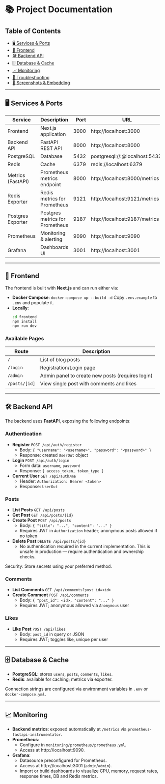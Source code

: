 # 📚 Project Documentation

## Table of Contents

- [🖥️ Services & Ports](#️-services--ports)
- [🚀 Frontend](#-frontend)
- [🛠️ Backend API](#️-backend-api)
- [🗄️ Database & Cache](#️-database--cache)
- [📈 Monitoring](#️-monitoring)
- [🐞 Troubleshooting](#️-troubleshooting)
- [📸 Screenshots & Embedding](#️-screenshots--embedding)

---

## 🖥️ Services & Ports

| Service             | Description                              | Port    | URL                              |
|---------------------|------------------------------------------|--------:|----------------------------------|
| Frontend            | Next.js application                      | 3000    | http://localhost:3000            |
| Backend API         | FastAPI REST API                         | 8000    | http://localhost:8000            |
| PostgreSQL          | Database                                 | 5432    | postgresql://<user>:<password>@localhost:5432/<db> |
| Redis               | Cache                                    | 6379    | redis://localhost:6379           |
| Metrics (FastAPI)   | Prometheus metrics endpoint              | 8000    | http://localhost:8000/metrics    |
| Redis Exporter      | Redis metrics for Prometheus             | 9121    | http://localhost:9121/metrics    |
| Postgres Exporter   | Postgres metrics for Prometheus          | 9187    | http://localhost:9187/metrics    |
| Prometheus          | Monitoring & alerting                    | 9090    | http://localhost:9090            |
| Grafana             | Dashboards UI                            | 3001    | http://localhost:3001            |

---

## 🚀 Frontend

The frontend is built with **Next.js** and can run either via:

- **Docker Compose**: `docker-compose up --build -d`
  Copy `.env.example` to `.env` and populate it.
- **Locally**: 
  ```bash
  cd frontend
  npm install
  npm run dev
  ```

### Available Pages

| Route                       | Description                                         |
|-----------------------------|-----------------------------------------------------|
| `/`                         | List of blog posts                                  |
| `/login`                    | Registration/Login page                             |
| `/admin`                    | Admin panel to create new posts (requires login)    |
| `/posts/[id]`               | View single post with comments and likes            |

---

## 🛠️ Backend API

The backend uses **FastAPI**, exposing the following endpoints:

### Authentication

- **Register**  `POST /api/auth/register`
  - Body: `{ "username": "<username>", "password": "<password>" }`
  - Response: created `UserOut` object
- **Login**     `POST /api/auth/login`
  - Form data: `username`, `password`
  - Response: `{ access_token, token_type }`
- **Current User** `GET /api/auth/me`
  - Header: `Authorization: Bearer <token>`
  - Response: `UserOut`

### Posts

- **List Posts**     `GET /api/posts`
- **Get Post**       `GET /api/posts/{id}`
- **Create Post**    `POST /api/posts`
  - Body: `{ "title": "...", "content": "..." }`
  - Requires JWT in `Authorization` header; anonymous posts allowed if no token
- **Delete Post**    `DELETE /api/posts/{id}`
  - No authentication required in the current implementation. This is unsafe in production — require authentication and ownership checks.

Security: Store secrets using your preferred method.

### Comments

- **List Comments**  `GET /api/comments?post_id=<id>`
- **Create Comment** `POST /api/comments`
  - Body: `{ "post_id": <id>, "content": "..." }`
  - Requires JWT; anonymous allowed via `Anonymous` user

### Likes

- **Like Post**      `POST /api/likes`
  - Body: `post_id` in query or JSON
  - Requires JWT; toggles like, unique per user

---

## 🗄️ Database & Cache

- **PostgreSQL**: stores `users`, `posts`, `comments`, `likes`.
- **Redis**: available for caching; metrics via exporter.

Connection strings are configured via environment variables in `.env` or `docker-compose.yml`.

---

## 📈 Monitoring

- **Backend metrics**: exposed automatically at `/metrics` via `prometheus-fastapi-instrumentator`.
- **Prometheus**:
  - Configure in `monitoring/prometheus/prometheus.yml`.
  - Access at http://localhost:9090.
- **Grafana**:
  - Datasource preconfigured for Prometheus.
  - Access at http://localhost:3001 (`admin`/`admin`).
  - Import or build dashboards to visualize CPU, memory, request rates, response times, DB and Redis metrics.